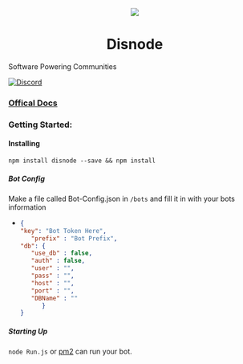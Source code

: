 
<p align="center"><img src="http://i.imgur.com/QFVRJPU.png"></p>
<h1 align="center">Disnode</h1>

Software Powering Communities

[![Discord](https://discordapp.com/api/guilds/236338097955143680/widget.png)](https://discord.gg/AbZhCen)

### [Offical Docs](https://disnode.readme.io/docs)

### Getting Started:

#### Installing
`npm install disnode --save && npm install`
##### Bot Config
Make a file called Bot-Config.json in `/bots` and fill it in with your bots information
* ```json
  {
  "key": "Bot Token Here",
     "prefix" : "Bot Prefix",
  "db": {
     "use_db" : false,
     "auth" : false,
     "user" : "",
     "pass" : "",
     "host" : "",
     "port" : "",
     "DBName" : ""
        }
  }
  ```
##### Starting Up
 `node Run.js` or [pm2](http://pm2.keymetrics.io/) can run your bot.
